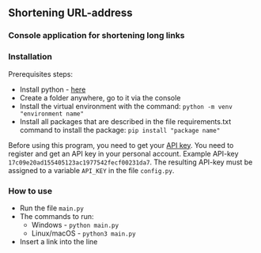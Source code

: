 ## Shortening URL-address
### Console application for shortening long links

### Installation

Prerequisites steps:

* Install python - [here](https://www.python.org/downloads/)
* Create a folder anywhere, go to it via the console
* Install the virtual environment with the command: 
```python -m venv "environment name"```
* Install all packages that are described in the file requirements.txt 
command to install the package: 
```pip install "package name"```

Before using this program, you need to get your [API key](https://cutt.ly/). 
You need to register and get an API key in your personal account. 
Example API-key ```17c09e20ad155405123ac1977542fecf00231da7```.
The resulting API-key must be assigned to a variable ```API_KEY``` in the file ```config.py```.

### How to use
* Run the file ```main.py``` 
* The commands to run:
  * Windows - ```python main.py```
  * Linux/macOS - ```python3 main.py```
* Insert a link into the line 
